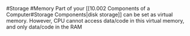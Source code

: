 #Storage #Memory
Part of your [[10.002 Components of a Computer#Storage Components|disk storage]] can be set as virtual memory.
However, CPU cannot access data/code in this virtual memory, and only data/code in the RAM

